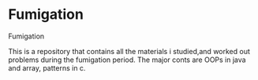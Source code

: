 # Fumigation
Fumigation


This is a repository that contains all the materials i studied,and worked out problems during the fumigation period. 
The major conts are OOPs in java and array, patterns in c.
